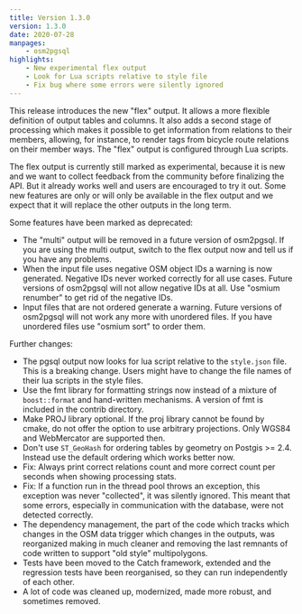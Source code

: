```yaml
---
title: Version 1.3.0
version: 1.3.0
date: 2020-07-28
manpages:
    - osm2pgsql
highlights:
    - New experimental flex output
    - Look for Lua scripts relative to style file
    - Fix bug where some errors were silently ignored
---
```


This release introduces the new "flex" output. It allows a more flexible
definition of output tables and columns. It also adds a second stage of
processing which makes it possible to get information from relations to
their members, allowing, for instance, to render tags from bicycle route
relations on their member ways. The "flex" output is configured through
Lua scripts.

The flex output is currently still marked as experimental, because it is new
and we want to collect feedback from the community before finalizing the API.
But it already works well and users are encouraged to try it out. Some new
features are only or will only be available in the flex output and we expect
that it will replace the other outputs in the long term.

Some features have been marked as deprecated:

* The "multi" output will be removed in a future version of osm2pgsql. If you
  are using the multi output, switch to the flex output now and tell us if
  you have any problems.
* When the input file uses negative OSM object IDs a warning is now generated.
  Negative IDs never worked correctly for all use cases. Future versions of
  osm2pgsql will not allow negative IDs at all. Use "osmium renumber"
  to get rid of the negative IDs.
* Input files that are not ordered generate a warning. Future versions of
  osm2pgsql will not work any more with unordered files. If you have unordered
  files use "osmium sort" to order them.

Further changes:

* The pgsql output now looks for lua script relative to the `style.json` file.
  This is a breaking change. Users might have to change the file names of
  their lua scripts in the style files.
* Use the fmt library for formatting strings now instead of a mixture of
  `boost::format` and hand-written mechanisms. A version of fmt is included
  in the contrib directory.
* Make PROJ library optional. If the proj library cannot be found by cmake,
  do not offer the option to use arbitrary projections. Only WGS84 and
  WebMercator are supported then.
* Don't use `ST_GeoHash` for ordering tables by geometry on Postgis >= 2.4.
  Instead use the default ordering which works better now.
* Fix: Always print correct relations count and more correct count per seconds
  when showing processing stats.
* Fix: If a function run in the thread pool throws an exception, this exception
  was never "collected", it was silently ignored. This meant that some errors,
  especially in communication with the database, were not detected correctly.
* The dependency management, the part of the code which tracks which changes
  in the OSM data trigger which changes in the outputs, was reorganized
  making in much cleaner and removing the last remnants of code written to
  support "old style" multipolygons.
* Tests have been moved to the Catch framework, extended and the regression
  tests have been reorganised, so they can run independently of each other.
* A lot of code was cleaned up, modernized, made more robust, and sometimes
  removed.

